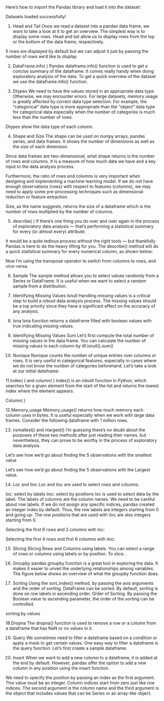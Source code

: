 Here’s how to import the Pandas library and load it into the dataset:



Datasets loaded successfully!

1. Head and Tail
Once we read a dataset into a pandas data frame, we want to take a look at it to get an overview. The simplest way is to display some rows. Head and tail allow us to display rows from the top or the bottom of the data frame, respectively.





5 rows are displayed by default but we can adjust it just by passing the number of rows we’d like to display.

2. DataFrame.info( )
Pandas dataframe.info() function is used to get a concise summary of the dataframe. It comes really handy when doing exploratory analysis of the data. To get a quick overview of the dataset we use the dataframe.info() function.


3. Dtypes
We need to have the values stored in an appropriate data type. Otherwise, we may encounter errors. For large datasets, memory usage is greatly affected by correct data type selection. For example, the “categorical” data type is more appropriate than the “object” data type for categorical data especially when the number of categories is much less than the number of rows.

Dtypes show the data type of each column.


4. Shape and Size
The shape can be used on numpy arrays, pandas series, and data frames. It shows the number of dimensions as well as the size of each dimension.

Since data frames are two-dimensional, what shape returns is the number of rows and columns. It is a measure of how much data we have and a key input to the data analysis process.

Furthermore, the ratio of rows and columns is very important when designing and implementing a machine learning model. If we do not have enough observations (rows) with respect to features (columns), we may need to apply some pre-processing techniques such as dimensional reduction or feature extraction.


Size, as the name suggests, returns the size of a dataframe which is the number of rows multiplied by the number of columns.


5. describe( )
If there’s one thing you do over and over again in the process of exploratory data analysis — that’s performing a statistical summary for every (or almost every) attribute.

It would be a quite tedious process without the right tools — but thankfully Pandas is here to do the heavy lifting for you. The describe() method will do a quick statistical summary for every numerical column, as shown below:


Now I’m using the transpose operator to switch from columns to rows, and vice-versa.


6. Sample
The sample method allows you to select values randomly from a Series or DataFrame. It is useful when we want to select a random sample from a distribution.


7. Identifying Missing Values Isnull
Handling missing values is a critical step to build a robust data analysis process. The missing values should be a top priority since they have a significant effect on the accuracy of any analysis.


8. Isna
Isna function returns a dataframe filled with boolean values with true indicating missing values.


9. Identifying Missing Values Sum
Let’s first compute the total number of missing values in the data frame. You can calculate the number of missing values in each column by df.isnull().sum()


10. Nunique
Nunique counts the number of unique entries over columns or rows. It is very useful in categorical features, especially in cases where we do not know the number of categories beforehand. Let’s take a look at our initial dataframe:


11.Index( ) and column( )
index() is an inbuilt function in Python, which searches for a given element from the start of the list and returns the lowest index where the element appears.


Column( )

12.Memory_usage
Memory_usage() returns how much memory each column uses in bytes. It is useful especially when we work with large data frames. Consider the following dataframe with 1 million rows.


13. nsmallest() and nlargest()
I’m guessing there’s no doubt about the purposes of these two methods after just reading their names, but nevertheless, they can prove to be worthy in the process of exploratory data analysis.

Let’s see how we’d go about finding the 5 observations with the smallest value


Let’s see how we’d go about finding the 5 observations with the Largest value.


14. Loc and iloc
Loc and iloc are used to select rows and columns.

loc: select by labels
iloc: select by positions
loc is used to select data by the label. The labels of columns are the column names. We need to be careful about row labels. If we do not assign any specific indices, pandas created an integer index by default. Thus, the row labels are integers starting from 0 and going up. The row positions that are used with iloc are also integers starting from 0.

Selecting the first 6 rows and 2 columns with loc:


Selecting the first 4 rows and first 6 columns with iloc:


15. Slicing
Slicing Rows and Columns using labels. You can select a range of rows or columns using labels or by position. To slice..


16. Groupby
pandas groupby function is a great tool in exploring the data. It makes it easier to unveil the underlying relationships among variables. The figure below shows an overview of what the groupby function does.


17. Sorting
Using the sort_index() method, by passing the axis arguments and the order of sorting, DataFrame can be sorted. By default, sorting is done on row labels in ascending order. Order of Sorting. By passing the Boolean value to ascending parameter, the order of the sorting can be controlled.


sorting by values


18.Dropna
The dropna() function is used to remove a row or a column from a dataframe that has NaN or no values in it.


19. Query
We sometimes need to filter a dataframe based on a condition or apply a mask to get certain values. One easy way to filter a dataframe is the query function. Let’s first create a sample dataframe.


20. Insert
When we want to add a new column to a dataframe, it is added at the end by default. However, pandas offer the option to add a new column in any position using the insert function.

We need to specify the position by passing an index as the first argument. This value must be an integer. Column indices start from zero just like row indices. The second argument is the column name and the third argument is the object that includes values that can be Series or an array-like object.


